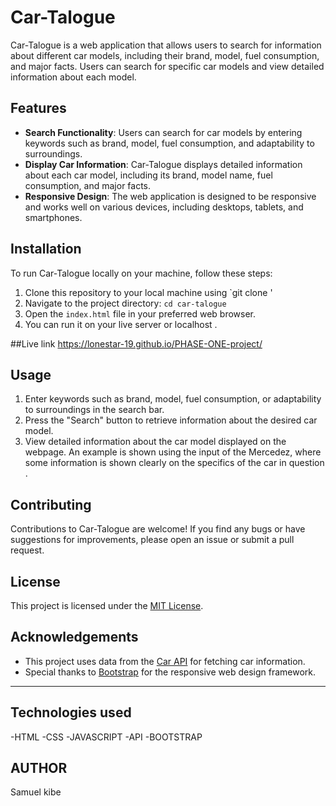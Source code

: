 # Car-Talogue

Car-Talogue is a web application that allows users to search for information about different car models, including their brand, model, fuel consumption, and major facts. Users can search for specific car models and view detailed information about each model.

## Features

- **Search Functionality**: Users can search for car models by entering keywords such as brand, model, fuel consumption, and adaptability to surroundings.
- **Display Car Information**: Car-Talogue displays detailed information about each car model, including its brand, model name, fuel consumption, and major facts.
- **Responsive Design**: The web application is designed to be responsive and works well on various devices, including desktops, tablets, and smartphones.

## Installation

To run Car-Talogue locally on your machine, follow these steps:

1. Clone this repository to your local machine using `git clone '
2. Navigate to the project directory: `cd car-talogue`
3. Open the `index.html` file in your preferred web browser.
4. You can run it on your live server or localhost .


##Live link 
https://lonestar-19.github.io/PHASE-ONE-project/
## Usage

1. Enter keywords such as brand, model, fuel consumption, or adaptability to surroundings in the search bar.
2. Press the "Search" button to retrieve information about the desired car model.
3. View detailed information about the car model displayed on the webpage. An example is shown using the input of the Mercedez, where some information is shown clearly on the specifics of the car in question .

## Contributing

Contributions to Car-Talogue are welcome! If you find any bugs or have suggestions for improvements, please open an issue or submit a pull request.

## License

This project is licensed under the [MIT License](LICENSE).

## Acknowledgements

- This project uses data from the [Car API](https://example.com/api/cars) for fetching car information.
- Special thanks to [Bootstrap](https://getbootstrap.com/) for the responsive web design framework.

---
 ## Technologies used 
 -HTML
 -CSS
 -JAVASCRIPT
 -API
 -BOOTSTRAP

 ## AUTHOR 
 Samuel kibe 
